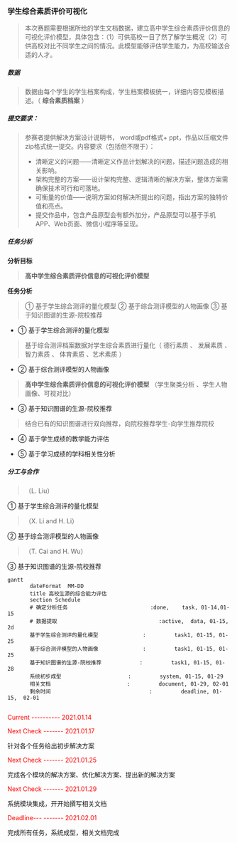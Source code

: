 ### 学生综合素质评价可视化

>  本次赛题需要根据所给的学生文档数据，建立高中学生综合素质评价信息的可视化评价模型，具体包含：（1）可供高校一目了然了解学生概况（2）可供高校对比不同学生之间的情况。此模型能够评估学生能力，为高校输送合适的人才。

##### 数据

> 数据由每个学生的学生档案构成，学生档案模板统一，详细内容见模板描述。（  **综合素质档案**   ）

##### 提交要求：

> 参赛者提供解决方案设计说明书， word或pdf格式+ ppt，作品以压缩文件zip格式统一提交。内容要求（包括但不限于）：
>
> - 清晰定义的问题——清晰定义作品计划解决的问题，描述问题造成的相关影响。
> - 架构完整的方案——设计架构完整、逻辑清晰的解决方案，整体方案需确保技术可行和可落地。
> - 可衡量的价值——说明方案如何解决所提出的问题，指出方案的独特价值和亮点。
> - 提交作品中，包含产品原型会有额外加分，产品原型可以基于手机APP、Web页面、微信小程序等呈现。

##### 任务分析

**分析目标**

> **高中学生综合素质评价信息的可视化评价模型**

**任务分析**

> ①  基于学生综合测评的量化模型  ②  基于综合测评模型的人物画像 ③  基于知识图谱的生源-院校推荐

- ①  基于学生综合测评的量化模型

> 基于综合测评档案数据对学生综合素质进行量化（ 德行素质 、 发展素质 、 智力素质 、 体育素质 、艺术素质  ）

- ②  基于综合测评模型的人物画像

> **高中学生综合素质评价信息的可视化评价模型**  （学生聚类分析  、学生人物画像、可视对比）

- ③  基于知识图谱的生源-院校推荐

> 结合已有的知识图谱进行双向推荐，向院校推荐学生-向学生推荐院校

- ④  基于学生成绩的教学能力评估

>

-  ⑤ 基于学习成绩的学科相关性分析

>

##### 分工与合作

> （L. Liu）

①  基于学生综合测评的量化模型

> （X. Li and H. Li）

②  基于综合测评模型的人物画像

> （T. Cai and H. Wu）

③  基于知识图谱的生源-院校推荐

```mermaid
gantt         
       dateFormat  MM-DD   
       title 高校生源的综合能力评估
       section Schedule
       # 确定分析任务           			     :done,    task, 01-14,01-15
       # 数据提取               			     :active,  data, 01-15, 2d
       基于学生综合测评的量化模型              :         task1, 01-15, 01-25
       基于综合测评模型的人物画像              :         task1, 01-15, 01-25
       基于知识图谱的生源-院校推荐            :         task1, 01-15, 01-28
       系统初步成型  					  :         system, 01-15, 01-29
       相关文档						   :         document, 01-29, 02-01
       剩余时间           	   				  :         deadline, 01-15,  02-01
  
```

<div>
    <p style="color:red">Current ---------- 2021.01.14</p>
    <p style="color:red">Next Check ------- 2021.01.17</p>
    针对各个任务给出初步解决方案
    <p style="color:red">Next Check ------- 2021.01.25</p>
    完成各个模块的解决方案、优化解决方案、提出新的解决方案
    <p style="color:red">Next Check ------- 2021.01.29</p>
    系统模块集成，开开始撰写相关文档
    <p style="color:red">Deadline--- ------- 2021.02.01</p>
    完成所有任务，系统成型，相关文档完成







